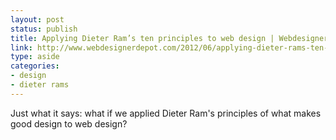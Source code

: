 ```yaml
---
layout: post
status: publish
title: Applying Dieter Ram’s ten principles to web design | Webdesigner Depot
link: http://www.webdesignerdepot.com/2012/06/applying-dieter-rams-ten-principles-to-web-design/
type: aside
categories:
- design
- dieter rams
---
```

Just what it says: what if we applied Dieter Ram's principles of what makes good design to web design?
